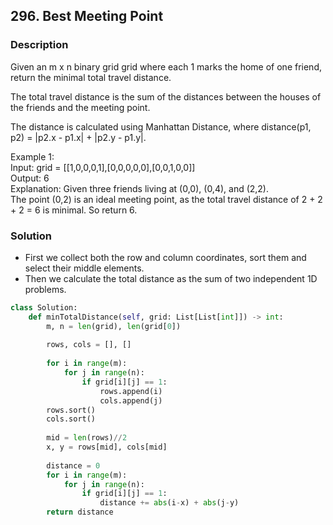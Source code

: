 ## 296. Best Meeting Point

### Description
Given an m x n binary grid grid where each 1 marks the home of one friend, return the minimal total travel distance.

The total travel distance is the sum of the distances between the houses of the friends and the meeting point.

The distance is calculated using Manhattan Distance, where distance(p1, p2) = |p2.x - p1.x| + |p2.y - p1.y|.

Example 1:  
Input: grid = [[1,0,0,0,1],[0,0,0,0,0],[0,0,1,0,0]]  
Output: 6  
Explanation: Given three friends living at (0,0), (0,4), and (2,2).  
The point (0,2) is an ideal meeting point, as the total travel distance of 2 + 2 + 2 = 6 is minimal.
So return 6.

### Solution
* First we collect both the row and column coordinates, sort them and select their middle elements.
* Then we calculate the total distance as the sum of two independent 1D problems.

```python
class Solution:
    def minTotalDistance(self, grid: List[List[int]]) -> int:
        m, n = len(grid), len(grid[0])
        
        rows, cols = [], []
        
        for i in range(m):
            for j in range(n):
                if grid[i][j] == 1:
                    rows.append(i)
                    cols.append(j)
        rows.sort()
        cols.sort()
        
        mid = len(rows)//2
        x, y = rows[mid], cols[mid]
        
        distance = 0
        for i in range(m):
            for j in range(n):
                if grid[i][j] == 1:
                    distance += abs(i-x) + abs(j-y)
        return distance
```
